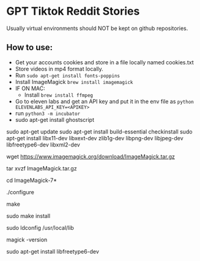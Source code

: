 # GPT Tiktok Reddit Stories

Usually virtual environments should NOT be kept on github repositories.

## How to use:

- Get your accounts cookies and store in a file locally named cookies.txt
- Store videos in mp4 format locally.
- Run ```sudo apt-get install fonts-poppins```
- Install ImageMagick `brew install imagemagick`
- IF ON MAC:
  - Install `brew install ffmpeg`
- Go to eleven labs and get an API key and put it in the env file as ```python ELEVENLABS_API_KEY=<APIKEY>```
- run `python3 -m incubator`
-    sudo apt-get install ghostscript

sudo apt-get update
sudo apt-get install build-essential checkinstall
sudo apt-get install libx11-dev libxext-dev zlib1g-dev libpng-dev libjpeg-dev libfreetype6-dev libxml2-dev

wget https://www.imagemagick.org/download/ImageMagick.tar.gz

tar xvzf ImageMagick.tar.gz

cd ImageMagick-7*

./configure

make

sudo make install

sudo ldconfig /usr/local/lib

magick -version

sudo apt-get install libfreetype6-dev